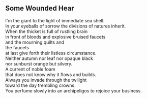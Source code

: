 Some Wounded Hear
-----------------
I'm the giant to the light of immediate sea shell.  
In your eyeballs of sorrow the divisions of natures inherit.  
When the thicket is full of rustling brain  
in front of bloods and explosive bruised faucets  
and the mourning quilts and  
the faucets  
at last give forth their listless circumstance.  
Neither autumn nor leaf nor opaque black  
nor sunburst orange but silvery.  
A current of noble foam  
that does not know why it flows and builds.  
Always you invade through the twilight  
toward the day trembling crowns.  
You perfume slowly into an archipeligos to rejoice your business.  
